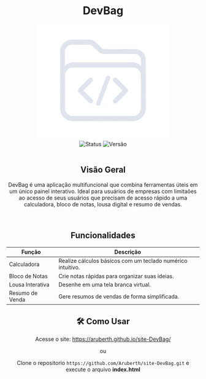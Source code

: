 <h1 align="center">DevBag</h1>

<div align="center"><img src="src/assets/images/logo.png" style="width: 350px; height: 300px; object-fit: cover; object-position: center"</div> 

<div align="center"> <img src="https://img.shields.io/badge/Status-Em%20Desenvolvimento-yellow" alt="Status"> <img src="https://img.shields.io/badge/Version-1.0.0-blue" alt="Versão"></div>

<br>

## Visão Geral

DevBag é uma aplicação multifuncional que combina ferramentas úteis em um único painel interativo. Ideal para usuários de empresas com limitaões ao acesso de seus usuários que precisam de acesso rápido a uma calculadora, bloco de notas, lousa digital e resumo de vendas.

<br>

## Funcionalidades

| **Função**            | **Descrição**                                                                 |
|-----------------------|--------------------------------------------------------------------------------|
| Calculadora           | Realize cálculos básicos com um teclado numérico intuitivo.                   |
| Bloco de Notas        | Crie notas rápidas para organizar suas ideias.                 |
| Lousa Interativa      | Desenhe em uma tela branca virtual.         |
| Resumo de Venda       | Gere resumos de vendas de forma simplificada.          |


## 🛠️ Como Usar

  Acesse o site: https://aruberth.github.io/site-DevBag/

  ou

 Clone o repositorio `https://github.com/Aruberth/site-DevBag.git` e execute o arquivo **index.html**
